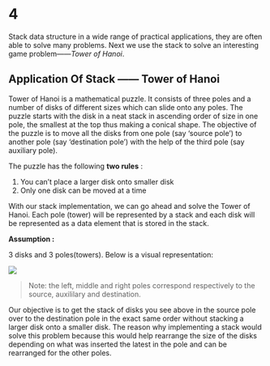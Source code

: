 # 4

Stack data structure in a wide range of practical applications, they are often able to solve many problems. Next we use the stack to solve an interesting game problem——_Tower of Hanoi_.

## Application Of Stack —— Tower of Hanoi

Tower of Hanoi is a mathematical puzzle. It consists of three poles and a number of disks of different sizes which can slide onto any poles. The puzzle starts with the disk in a neat stack in ascending order of size in one pole, the smallest at the top thus making a conical shape. The objective of the puzzle is to move all the disks from one pole \(say ‘source pole’\) to another pole \(say ‘destination pole’\) with the help of the third pole \(say auxiliary pole\).

The puzzle has the following **two rules** :

1. You can’t place a larger disk onto smaller disk
2. Only one disk can be moved at a time

With our stack implementation, we can go ahead and solve the Tower of Hanoi. Each pole \(tower\) will be represented by a stack and each disk will be represented as a data element that is stored in the stack.

**Assumption :**

3 disks and 3 poles\(towers\). Below is a visual representation:

![](https://www.tutorialspoint.com/data_structures_algorithms/images/tower_of_hanoi.jpg)

> Note: the left, middle and right poles correspond respectively to the source, auxililary and destination.

Our objective is to get the stack of disks you see above in the source pole over to the destination pole in the exact same order without stacking a larger disk onto a smaller disk. The reason why implementing a stack would solve this problem because this would help rearrange the size of the disks depending on what was inserted the latest in the pole and can be rearranged for the other poles.

